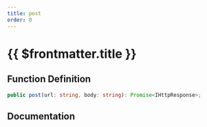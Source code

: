```yaml
---
title: post
order: 0
---
```


# {{ $frontmatter.title }}

## Function Definition

```ts
public post(url: string, body: string): Promise<IHttpResponse>;
```

## Documentation

<!--@include: ./parts/post.md-->
